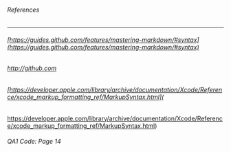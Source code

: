 ###### References
---
###### [https://guides.github.com/features/mastering-markdown/#syntax](https://guides.github.com/features/mastering-markdown/#syntax)
###### [http://github.com ](http://github.com )

###### [https://developer.apple.com/library/archive/documentation/Xcode/Reference/xcode_markup_formatting_ref/MarkupSyntax.html](
https://developer.apple.com/library/archive/documentation/Xcode/Reference/xcode_markup_formatting_ref/MarkupSyntax.html)

###### QA1 Code: Page 14
